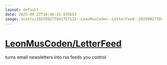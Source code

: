 ```yaml
---
layout: default
date: 2025-09-27T16:46:21.935653
image: assets/20250927T041757122--LeonMusCoden--LetterFeed--20250927T042807902--cropped.png
---
```


# [LeonMusCoden/LetterFeed](https://github.com/LeonMusCoden/LetterFeed)

turns email newsletters into rss feeds you control
